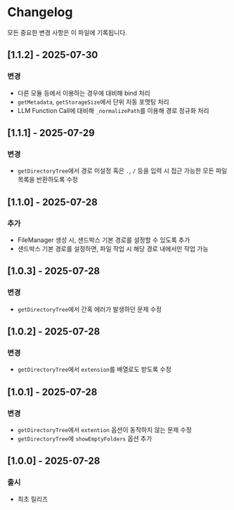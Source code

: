 # Changelog

모든 중요한 변경 사항은 이 파일에 기록됩니다.

## [1.1.2] - 2025-07-30
### 변경
- 다른 모듈 등에서 이용하는 경우에 대비해 bind 처리
- `getMetadata`, `getStorageSize`에서 단위 자동 포맷팅 처리
- LLM Function Call에 대비해 `_normalizePath`를 이용해 경로 정규화 처리

## [1.1.1] - 2025-07-29
### 변경
- `getDirectoryTree`에서 경로 미설정 혹은 `.`, `/` 등을 입력 시 접근 가능한 모든 파일 목록을 반환하도록 수정

## [1.1.0] - 2025-07-28
### 추가
- FileManager 생성 시, 샌드박스 기본 경로를 설정할 수 있도록 추가
- 샌드박스 기본 경로를 설정하면, 파일 작업 시 해당 경로 내에서만 작업 가능

## [1.0.3] - 2025-07-28
### 변경
- `getDirectoryTree`에서 간혹 에러가 발생하던 문제 수정

## [1.0.2] - 2025-07-28
### 변경
- `getDirectoryTree`에서 `extension`를 배열로도 받도록 수정

## [1.0.1] - 2025-07-28
### 변경
- `getDirectoryTree`에서 `extention` 옵션이 동작하지 않는 문제 수정
- `getDirectoryTree`에 `showEmptyFolders` 옵션 추가

## [1.0.0] - 2025-07-28
### 출시
- 최초 릴리즈